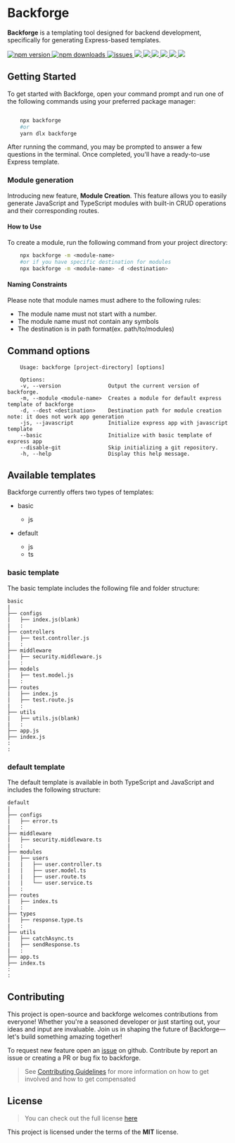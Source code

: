 # Backforge

**Backforge** is a templating tool designed for backend development, specifically for generating Express-based templates.

<div>
<a href="https://www.npmjs.com/package/backforge">
  <img src="https://img.shields.io/npm/v/backforge?style=for-the-badge" alt="npm version" />
</a>
<a href="https://www.npmjs.com/package/backforge">
  <img src="https://img.shields.io/npm/dm/backforge?style=for-the-badge" alt="npm downloads" />
</a>
<a href="https://github.com/Saifkhan-rkp/backforge/issues">
  <img src="https://img.shields.io/github/issues-raw/Saifkhan-rkp/backforge?style=for-the-badge" alt="issues" />
</a>
<a href="#">
<img src="https://img.shields.io/github/issues-closed-raw/Saifkhan-rkp/backforge?style=for-the-badge" />
</a>
<a href="#">
<img src="https://img.shields.io/github/issues-pr-raw/Saifkhan-rkp/backforge?style=for-the-badge" />
</a>
<a href="#">
<img src="https://img.shields.io/github/issues-pr-closed-raw/Saifkhan-rkp/backforge?style=for-the-badge" />
</a>
<a href="#">
<img src="https://img.shields.io/github/forks/Saifkhan-rkp/backforge?style=for-the-badge" />
</a>
<a href="#">
<img src="https://img.shields.io/github/contributors/Saifkhan-rkp/backforge?style=for-the-badge" />
</a>
<a href="#">
<img src="https://img.shields.io/github/license/Saifkhan-rkp/backforge?style=for-the-badge" />
</a>
</div>

## Getting Started

To get started with Backforge, open your command prompt and run one of the following commands using your preferred package manager:

```bash

    npx backforge
    #or
    yarn dlx backforge

```

After running the command, you may be prompted to answer a few questions in the terminal. Once completed, you'll have a ready-to-use Express template.

### Module generation

Introducing new feature, **Module Creation**. This feature allows you to easily generate JavaScript and TypeScript modules with built-in CRUD operations and their corresponding routes.

#### How to Use

To create a module, run the following command from your project directory:

```bash
    npx backforge -m <module-name>
    #or if you have specific destination for modules
    npx backforge -m <module-name> -d <destination>
```

#### Naming Constraints

Please note that module names must adhere to the following rules:

- The module name must not start with a number.
- The module name must not contain any symbols
- The destination is in path format(ex. path/to/modules)

## Command options

```text
    Usage: backforge [project-directory] [options]

    Options:
    -v, --version               Output the current version of backforge.
    -m, --module <module-name>  Creates a module for default express template of backforge
    -d, --dest <destination>    Destination path for module creation note: it does not work app generation
    -js, --javascript           Initialize express app with javascript template
    --basic                     Initialize with basic template of express app
    --disable-git               Skip initializing a git repository.
    -h, --help                  Display this help message.
```

## Available templates

Backforge currently offers two types of templates:

- basic
  - js

- default
  - js
  - ts

### basic template

The basic template includes the following file and folder structure:

    basic
    |
    ├── configs
    |   ├── index.js(blank)
    |   :
    ├── controllers
    |   ├── test.controller.js
    |   :
    ├── middleware
    |   ├── security.middleware.js
    |   :
    ├── models
    |   ├── test.model.js
    |   :
    ├── routes
    |   ├── index.js
    |   ├── test.route.js
    |   :
    ├── utils
    |   ├── utils.js(blank)
    |   :
    ├── app.js
    ├── index.js
    :
    :

### default template

The default template is available in both TypeScript and JavaScript and includes the following structure:

    default
    |
    ├── configs
    |   ├── error.ts
    |   :
    ├── middleware
    |   ├── security.middleware.ts
    |   :
    ├── modules
    |   ├── users
    |   |   ├── user.controller.ts
    |   |   ├── user.model.ts
    |   |   ├── user.route.ts
    |   |   └── user.service.ts
    |   :
    ├── routes
    |   ├── index.ts
    |   :
    ├── types
    |   ├── response.type.ts
    |   :
    ├── utils
    |   ├── catchAsync.ts
    |   ├── sendResponse.ts
    |   :
    ├── app.ts
    ├── index.ts
    :
    :


## Contributing

This project is open-source and backforge welcomes contributions from everyone! Whether you're a seasoned developer or just starting out, your ideas and input are invaluable. Join us in shaping the future of Backforge—let's build something amazing together!

To request new feature open an [issue](https://github.com/Saifkhan-rkp/backforge/issues/new) on github. Contribute by report an issue or creating a PR or bug fix to backforge.

>See [Contributing Guidelines](https://github.com/Saifkhan-rkp/backforge/blob/main/docs/CONTRIBUTING.md) for more information on how to get involved and how to get compensated

## License
>You can check out the full license [here](https://github.com/Saifkhan-rkp/backforge/blob/main/LICENSE)

This project is licensed under the terms of the **MIT** license.